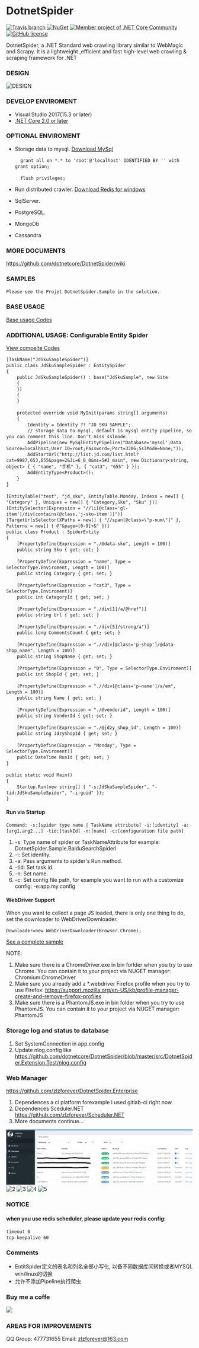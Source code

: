 # DotnetSpider
[![Travis branch](https://travis-ci.org/dotnetcore/DotnetSpider.svg?branch=master)](https://travis-ci.org/dotnetcore/DotnetSpider)
[![NuGet](https://img.shields.io/nuget/v/DotnetSpider.Extension.svg)](https://www.nuget.org/packages/DotnetSpider.Extension)
[![Member project of .NET Core Community](https://img.shields.io/badge/member%20project%20of-NCC-9e20c9.svg)](https://github.com/dotnetcore)
[![GitHub license](https://img.shields.io/aur/license/yaourt.svg)](https://raw.githubusercontent.com/dotnetcore/DotnetSpider/master/LICENSE)

DotnetSpider, a .NET Standard web crawling library similar to WebMagic and Scrapy. It is a lightweight ,efficient and fast high-level web crawling & scraping framework for .NET

### DESIGN

![DESIGN](https://github.com/dotnetcore/DotnetSpider/raw/master/images/DESIGN.jpg)

### DEVELOP ENVIROMENT
- Visual Studio 2017(15.3 or later)
- [.NET Core 2.0 or later](https://www.microsoft.com/net/download/windows)

### OPTIONAL ENVIROMENT

- Storage data to mysql. [Download MySql](https://dev.mysql.com/downloads/mysql/) 
	
		grant all on *.* to 'root'@'localhost' IDENTIFIED BY '' with grant option;
	
		flush privileges;

- Run distributed crawler. [Download Redis for windows](https://github.com/MSOpenTech/redis/releases)
- SqlServer.
- PostgreSQL.
- MongoDb
- Cassandra

### MORE DOCUMENTS

https://github.com/dotnetcore/DotnetSpider/wiki

### SAMPLES

	Please see the Projet DotnetSpider.Sample in the solution.

### BASE USAGE

[Base usage Codes](https://github.com/zlzforever/DotnetSpider/blob/master/src/DotnetSpider.Sample/BaseUsage.cs)

### ADDITIONAL USAGE: Configurable Entity Spider

[View compelte Codes](https://github.com/zlzforever/DotnetSpider/blob/master/src/DotnetSpider.Sample/JdSkuSampleSpider.cs)

	[TaskName("JdSkuSampleSpider")]
	public class JdSkuSampleSpider : EntitySpider
	{
		public JdSkuSampleSpider() : base("JdSkuSample", new Site
		{
		})
		{
		}

		protected override void MyInit(params string[] arguments)
		{
			Identity = Identity ?? "JD SKU SAMPLE";
			// storage data to mysql, default is mysql entity pipeline, so you can comment this line. Don't miss sslmode.
			AddPipeline(new MySqlEntityPipeline("Database='mysql';Data Source=localhost;User ID=root;Password=;Port=3306;SslMode=None;"));
			AddStartUrl("http://list.jd.com/list.html?cat=9987,653,655&page=2&JL=6_0_0&ms=5#J_main", new Dictionary<string, object> { { "name", "手机" }, { "cat3", "655" } });
			AddEntityType<Product>();
		}
	}

	[EntityTable("test", "jd_sku", EntityTable.Monday, Indexs = new[] { "Category" }, Uniques = new[] { "Category,Sku", "Sku" })]
	[EntitySelector(Expression = "//li[@class='gl-item']/div[contains(@class,'j-sku-item')]")]
	[TargetUrlsSelector(XPaths = new[] { "//span[@class=\"p-num\"]" }, Patterns = new[] { @"&page=[0-9]+&" })]
	public class Product : SpiderEntity
	{
		[PropertyDefine(Expression = "./@data-sku", Length = 100)]
		public string Sku { get; set; }

		[PropertyDefine(Expression = "name", Type = SelectorType.Enviroment, Length = 100)]
		public string Category { get; set; }

		[PropertyDefine(Expression = "cat3", Type = SelectorType.Enviroment)]
		public int CategoryId { get; set; }

		[PropertyDefine(Expression = "./div[1]/a/@href")]
		public string Url { get; set; }

		[PropertyDefine(Expression = "./div[5]/strong/a")]
		public long CommentsCount { get; set; }

		[PropertyDefine(Expression = ".//div[@class='p-shop']/@data-shop_name", Length = 100)]
		public string ShopName { get; set; }

		[PropertyDefine(Expression = "0", Type = SelectorType.Enviroment)]
		public int ShopId { get; set; }

		[PropertyDefine(Expression = ".//div[@class='p-name']/a/em", Length = 100)]
		public string Name { get; set; }

		[PropertyDefine(Expression = "./@venderid", Length = 100)]
		public string VenderId { get; set; }

		[PropertyDefine(Expression = "./@jdzy_shop_id", Length = 100)]
		public string JdzyShopId { get; set; }

		[PropertyDefine(Expression = "Monday", Type = SelectorType.Enviroment)]
		public DateTime RunId { get; set; }
	}

	public static void Main()
	{
		Startup.Run(new string[] { "-s:JdSkuSampleSpider", "-tid:JdSkuSampleSpider", "-i:guid" });
	}

#### Run via Startup

	Command: -s:[spider type name | TaskName attribute] -i:[identity] -a:[arg1,arg2...] -tid:[taskId] -n:[name] -c:[configuration file path]

1. -s: Type name of spider or TaskNameAttribute for example: DotnetSpider.Sample.BaiduSearchSpiderl
2. -i: Set identity.
3. -a: Pass arguments to spider's Run method.
4. -tid: Set task id.
5. -n: Set name.
6. -c: Set config file path, for example you want to run with a customize config: -e:app.my.config

#### WebDriver Support

When you want to collect a page JS loaded, there is only one thing to do, set the downloader to WebDriverDownloader.

	Downloader=new WebDriverDownloader(Browser.Chrome);

[See a complete sample](https://github.com/zlzforever/DotnetSpider/blob/master/src/DotnetSpider.Sample/JdSkuWebDriverSample.cs)

NOTE:

1. Make sure there is a  ChromeDriver.exe in bin forlder when you try to use Chrome. You can contain it to your project via NUGET manager: Chromium.ChromeDriver
2. Make sure you already add a *.webdriver Firefox profile when you try to use Firefox: https://support.mozilla.org/en-US/kb/profile-manager-create-and-remove-firefox-profiles
3. Make sure there is a PhantomJS.exe in bin folder when you try to use PhantomJS. You can contain it to your project via NUGET manager: PhantomJS

### Storage log and status to database

1. Set SystemConnection in app.config
2. Update nlog.config like https://github.com/dotnetcore/DotnetSpider/blob/master/src/DotnetSpider.Extension.Test/nlog.config


### Web Manager

https://github.com/zlzforever/DotnetSpider.Enterprise

1. Dependences a ci platform forexample i used gitlab-ci right now.
2. Dependences Sceduler.NET https://github.com/zlzforever/Scheduler.NET 
3. More documents continue...

![1](https://github.com/dotnetcore/DotnetSpider/raw/master/images/1.png)
![2](https://github.com/dotnetcore/DotnetSpider/raw/master/images/2.png)
![3](https://github.com/dotnetcore/DotnetSpider/raw/master/images/3.png)
![4](https://github.com/dotnetcore/DotnetSpider/raw/master/images/4.png)
![5](https://github.com/dotnetcore/DotnetSpider/raw/master/images/5.png)

### NOTICE

#### when you use redis scheduler, please update your redis config: 
	timeout 0 
	tcp-keepalive 60

### Comments

+ EntitSpider定义的表名和列名全部小写化, 以备不同数据库间转换或者MYSQL win/linux的切换
+ 允许不添加Pipeline执行爬虫

### Buy me a coffe

![](https://github.com/zlzforever/DotnetSpiderPictures/raw/master/pay.png)

### AREAS FOR IMPROVEMENTS

QQ Group: 477731655
Email: zlzforever@163.com
